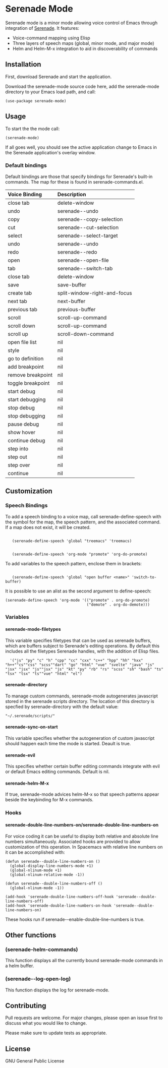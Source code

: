 # Serenade Mode

Serenade mode is a minor mode allowing voice control of Emacs through integration of [Serenade](http://www.serenade.ai). It features:

- Voice-command mapping using Elisp 
- Three layers of speech maps (global, minor mode, and major mode)
- Helm and Helm-M-x integration to aid in discoverability of commands 

## Installation

First, download Serenade and start the application.

Download the serenade-mode source code here, add the serenade-mode directory to your Emacs load path, and call:

```elisp
(use-package serenade-mode)
```

## Usage

To start the the mode call:

```elisp
(serenade-mode)
```

If all goes well, you should see the active application change to Emacs in the Serenade application's overlay window.

### Default bindings
Default bindings are those that specify bindings for Serenade's built-in commands. The map for these is found in serenade-commands.el.

| Voice Binding       | Description                  |
|:--------------------|:-----------------------------|
| close tab         | delete-window                |
| undo              | serenade--undo               |
| copy              | serenade--copy-selection     |
| cut               | serenade--cut-selection      |
| select <target>   | serenade--select-target      |
| undo              | serenade--undo               |
| redo              | serenade--redo               |
| open <file>       | serenade--open-file          |
| <nth> tab         | serenade--switch-tab         |
| close tab         | delete-window                |
| save              | save-buffer                  |
| create tab        | split-window-right-and-focus |
| next tab          | next-buffer                  |
| previous tab      | previous-buffer              |
| scroll            | scroll-up-command            |
| scroll down       | scroll-up-command            |
| scroll up         | scroll-down-command          |
| open file list    | nil                          |
| style             | nil                          |
| go to definition  | nil                          |
| add breakpoint    | nil                          |
| remove breakpoint | nil                          |
| toggle breakpoint | nil                          |
| start debug       | nil                          |
| start debugging   | nil                          |
| stop debug        | nil                          |
| stop debugging    | nil                          |
| pause debug       | nil                          |
| show hover        | nil                          |
| continue debug    | nil                          |
| step into         | nil                          |
| step out          | nil                          |
| step over         | nil                          |
| continue          | nil                          |

## Customization

### Speech Bindings

To add a speech binding to a voice map, call serenade-define-speech with the symbol for the map, the speech pattern, and the associated command. If a map does not exist, it will be created.

```elisp

   (serenade-define-speech 'global "treemacs" 'treemacs) 
```

```elisp

   (serenade-define-speech 'org-mode "promote" 'org-do-promote) 
```

To add variables to the speech pattern, enclose them in brackets: 

```elisp

   (serenade-define-speech 'global "open buffer <name>" 'switch-to-buffer) 
```

It is possible to use an alist as the second argument to define-speech:

```elisp
(serenade-define-speech 'org-mode '(("promote" . org-do-promote) 
                                    ("demote" . org-do-demote)))
```
### Variables

#### serenade-mode-filetypes 

This variable specifies filetypes that can be used as serenade buffers, which are buffers subject to Serenade's editing operations. By default this includes all the filetypes Serenade handles, with the addition of Elisp files. 

```elisp
  '("js" "py" "c" "h" "cpp" "cc" "cxx" "c++" "hpp" "hh" "hxx" "h++""cs""css" "scss""dart" "go" "html" "vue" "svelte" "java" "js" "jsx" "jsx" "js""jsx" "js" "kt" "py" "rb" "rs" "scss" "sh" "bash" "ts" "tsx" "tsx" "ts""vue" "html" "el")
```

#### serenade-directory

To manage custom commands, serenade-mode autogenerates javascript stored in the serenade scripts directory. The location of this directory is specfied by serenade-directory with the default value:

```elisp
"~/.serenade/scripts/"
```

#### serenade-sync-on-start

This variable specifies whether the autogeneration of custom javascript should happen each time the mode is started. Deault is true.

#### serenade-evil

This specifies whether certain buffer editing commands integrate with evil or default Emacs editing commands. Default is nil.

#### serenade-helm-M-x

If true, serenade-mode advices helm-M-x so that speech patterns appear beside the keybinding for M-x commands.

### Hooks

#### serenade-double-line-numbers-on/serenade-double-line-numbers-on

For voice coding it can be useful to display both relative and absolute line numbers simultaneously. Associated hooks are provided to allow customization of this operation. In Spacemacs with relative line numbers on it can be accomplished with:

```elisp
(defun serenade--double-line-numbers-on () 
  (global-display-line-numbers-mode +1) 
  (global-nlinum-mode +1) 
  (global-nlinum-relative-mode -1))
  
(defun serenade--double-line-numbers-off () 
  (global-nlinum-mode -1))

(add-hook 'serenade-double-line-numbers-off-hook 'serenade--double-line-numbers-off) 
(add-hook 'serenade-double-line-numbers-on-hook 'serenade--double-line-numbers-on)

```

These hooks run if serenade--enable-double-line-numbers is true. 

## Other functions

### (serenade-helm-commands) 

This function displays all the currently bound serenade-mode commands in a helm buffer.

### (serenade--log-open-log)

This function displays the log for serenade-mode.

## Contributing
Pull requests are welcome. For major changes, please open an issue first to discuss what you would like to change.

Please make sure to update tests as appropriate.

## License
GNU General Public License
